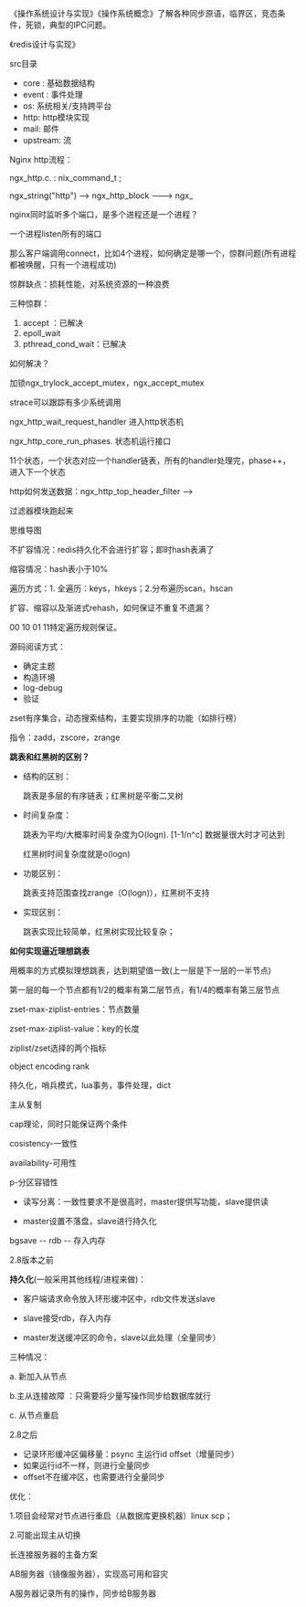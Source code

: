 《操作系统设计与实现》《操作系统概念》了解各种同步原语，临界区，竞态条件，死锁，典型的IPC问题。

《redis设计与实现》



src目录

- core : 基础数据结构
- event : 事件处理
- os: 系统相关/支持跨平台
- http: http模块实现
- mail: 邮件
- upstream: 流



Nginx http流程：

ngx_http.c. : nix_command_t ;

ngx_string("http")   --> ngx_http_block ---> ngx_



nginx同时监听多个端口，是多个进程还是一个进程？

一个进程listen所有的端口

那么客户端调用connect，比如4个进程，如何确定是哪一个，惊群问题(所有进程都被唤醒，只有一个进程成功)

惊群缺点：损耗性能，对系统资源的一种浪费



三种惊群：

1. accept ：已解决
2. epoll_wait
3. pthread_cond_wait：已解决



如何解决？

 加锁ngx_trylock_accept_mutex，ngx_accept_mutex



strace可以跟踪有多少系统调用



ngx_http_wait_request_handler 进入http状态机



ngx_http_core_run_phases. 状态机运行接口



11个状态，一个状态对应一个handler链表，所有的handler处理完，phase++，进入下一个状态



http如何发送数据：ngx_http_top_header_filter -->  



过滤器模块跑起来



思维导图



不扩容情况：redis持久化不会进行扩容；即时hash表满了

缩容情况：hash表小于10%



遍历方式：1. 全遍历：keys，hkeys；2.分布遍历scan，hscan



扩容、缩容以及渐进式rehash，如何保证不重复不遗漏？

00 10 01 11特定遍历规则保证。





源码阅读方式：

- 确定主题
- 构造环境
- log-debug
- 验证



zset有序集合，动态搜索结构，主要实现排序的功能（如排行榜）

指令：zadd，zscore，zrange



**跳表和红黑树的区别？**

- 结构的区别：

  跳表是多层的有序链表；红黑树是平衡二叉树

- 时间复杂度：

  跳表为平均/大概率时间复杂度为O(logn). [1-1/n^c] 数据量很大时才可达到

  红黑树时间复杂度就是o(logn)

- 功能区别：

  跳表支持范围查找zrange（O(logn)），红黑树不支持

- 实现区别：

  跳表实现比较简单，红黑树实现比较复杂；



**如何实现逼近理想跳表**

用概率的方式模拟理想跳表，达到期望值一致(上一层是下一层的一半节点)

第一层的每一个节点都有1/2的概率有第二层节点，有1/4的概率有第三层节点



zset-max-ziplist-entries：节点数量

zset-max-ziplist-value：key的长度

ziplist/zset选择的两个指标



object encoding rank





持久化，哨兵模式，lua事务，事件处理，dict



主从复制



cap理论，同时只能保证两个条件

cosistency-一致性

availability-可用性

p-分区容错性



- 读写分离：一致性要求不是很高时，master提供写功能，slave提供读

- master设置不落盘，slave进行持久化

bgsave --  rdb -- 存入内存



2.8版本之前

**持久化**(一般采用其他线程/进程来做)：

- 客户端请求命令放入环形缓冲区中，rdb文件发送slave

- slave接受rdb，存入内存

- master发送缓冲区的命令，slave以此处理（全量同步）

三种情况：

a. 新加入从节点 

b.主从连接故障 ：只需要将少量写操作同步给数据库就行

c. 从节点重启



2.8之后

- 记录环形缓冲区偏移量：psync 主运行id offset（增量同步）
- 如果运行id不一样，则进行全量同步
- offset不在缓冲区，也需要进行全量同步

优化：

1.项目会经常对节点进行重启（从数据库更换机器）linux scp；

2.可能出现主从切换



长连接服务器的主备方案

AB服务器（镜像服务器），实现高可用和容灾

A服务器记录所有的操作，同步给B服务器



























